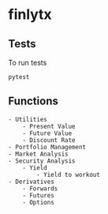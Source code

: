 # finlytx

## Tests
To run tests
```
pytest
```

## Functions

    - Utilities
        - Present Value
        - Future Value
        - Discount Rate
    - Portfolio Management
    - Market Analysis
    - Security Analysis
        - Yield
            - Yield to workout
    - Derivatives
        - Forwards
        - Futures
        - Options
